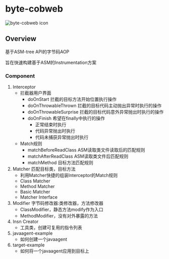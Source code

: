 # byte-cobweb
![byte-cobweb icon](http://blog.tianpl.com/blog/img/Cobweb.png)


## Overview
基于ASM-tree API的字节码AOP
 
旨在快速构建基于ASM的Instrumentation方案

### Component
1. Interceptor 
	- 拦截器用户界面
		- doOnStart 拦截的目标方法开始位置执行操作
		- doOnThrowableThrown 拦截的目标代码主动抛出异常时执行的操作
		- doOnThrowableSurprise 拦截的目标代码意外异常抛出时执行的操作
		- doOnFinish 希望在finally中执行的操作
			- 正常结束时执行
			- 代码异常抛出时执行
			- 代码未捕获异常抛出时执行
	- Match规则
		- matchBeforeReadClass ASM读取类文件读取后的匹配规则
		- matchAfterReadClass ASM读取类文件后匹配规则
		- matchMethod 目标方法匹配规则
2. Matcher 匹配目标类，目标方法
    - 利用Matcher快捷的组装Interceptor的Match规则
	- Class Matcher
	- Method Matcher
	- Basic Matcher
	- Matcher Interface
3. Modifier 字节码修改器:类修改器，方法修改器
	- ClassModifier，静态方法modify作为入口
	- MethodModifier，没有对外暴露的方法
4. Insn Creator
	- 工具类，创建可复用的指令列表
5. javaagent-example
	- 如何创建一个javaagent
6. target-example
	- 如何将一个javaagent应用到目标上